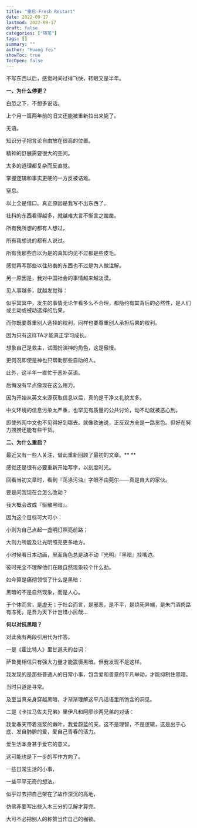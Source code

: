 ```yaml
---
title: "重启-Fresh Restart"
date: 2022-09-17
lastmod: 2022-09-17
draft: false
categories: ["随笔"]
tags: []
summary: ""
author: "Huang Fei"
showToc: true
TocOpen: false
---
```


不写东西以后，感觉时间过得飞快，转眼又是半年。

**一、为什么停更？**

白恐之下，不想多说话。

上个月一篇两年前的旧文还能被重新拉出来毙了。

无语。

知识分子把言论自由放在很高的位置。

精神的舒展需要很大的空间。

太多的道理都复杂而反直觉。

掌握逻辑和事实更硬的一方反被诘难。

窒息。

以上全是借口。真正原因是我写不出东西了。

社科的东西看得越多，就越难大言不惭言之凿凿。

所有我所想的都有人想过，

所有我想说的都有人说过。

所有我那些自以为是的真知灼见不过都是些皮毛。

感觉再写那些以往热衷的东西也不过是为人做注解。

另一原因是，我对中国社会的事情越来越淡漠。

见人事越多，就越发觉得：

似乎冥冥中，发生的事情无论乍看多么不合理，都隐约有其背后的必然性，是人们或主动或被动选择的后果。

而你既要尊重别人选择的权利，同样也要尊重别人承担后果的权利。

因为只有这样TA才能真正学习成长。

想象自己是救主，试图扮演神的角色，这是傲慢。

更何况即使是神也只帮助那些自助的人。

此外，这半年一直忙于恶补英语。

后悔没有早点像现在这么用力。

因为开始从英文来源获取信息以后，真的是干净又礼貌太多。

中文环境的信息污染太严重，也罕见有质量的公共讨论，动不动就被恶心到。

即使外网中文也不见得好到哪去。就像欧迪说，正反双方全是一路货色。但好在努力捞捞还能有些干货。

**二、为什么重启？**

最近又有一些人关注，借此重新回顾了最初的文章。**
**

感觉还是很有必要重新开始写字，以刻度时光。

回看当初文章时，看到『荡涤污浊』字眼不由莞尔——真是自大的家伙。

要是问我现在会怎么改动？

我大概会改成『驱散黑暗』。

因为这个目标可大可小：

小则为自己点起一盏明灯照亮前路；

大则力所能及让光明照亮更多地方。

小时候看日本动画，里面角色总是动不动『光明』『黑暗』挂嘴边。

彼时完全不理解他们在跟自然现象较个什么劲。

如今算是痛彻领悟了什么是黑暗：

黑暗的不是自然现象，而是人心。

于个体而言，是虚无；于社会而言，是邪恶，是不平，是烧死异端，是朱门酒肉路有冻死，是吾为天下计岂惜小民哉…

**何以对抗黑暗？**

对此我有两段引用代为作答。

一是《霍比特人》里甘道夫的台词：

萨鲁曼相信只有强大力量才能震慑黑暗。但我发现不是这样。

我发现的是那些普通人的日常小事，包含爱和善意的平凡举动，才能抑制住黑暗。

当时只道是寻常。

及至当真亲身穿越黑暗，才渐渐理解这平凡话语里所饱含的洞见。

二是《卡拉马佐夫兄弟》里伊凡和阿廖沙两兄弟的对话：

我爱春天带着滋浆的嫩叶，我爱蔚蓝的天。这不是理智，不是逻辑，这是出于心底、发自肺腑的爱，爱自己青春的活力。 

爱生活本身甚于爱它的意义。

这可能也是下一步的写作方向了。

一些日常生活的小事，

一些平平无奇的想法。

似乎过去把自己架在了故作深沉的高地，

仿佛非要写出些入木三分的见解才算完。

大可不必把别人的称赞当作自己的枷锁。